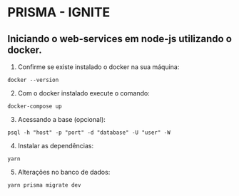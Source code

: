# PRISMA - IGNITE

## Iniciando o web-services em node-js utilizando o docker.

1. Confirme se existe instalado o docker na sua máquina:

```
docker --version
```

2. Com o docker instalado execute o comando:

```
docker-compose up
```

3. Acessando a base (opcional):

```
psql -h "host" -p "port" -d "database" -U "user" -W
```

4. Instalar as dependências:

```
yarn
```

5. Alterações no banco de dados:

```
yarn prisma migrate dev
```

